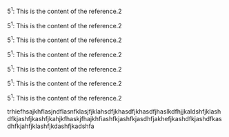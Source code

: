 5<sup>1</sup>: This is the content of the reference.2



5<sup>1</sup>: This is the content of the reference.2


5<sup>1</sup>: This is the content of the reference.2


5<sup>1</sup>: This is the content of the reference.2



5<sup>1</sup>: This is the content of the reference.2



5<sup>1</sup>: This is the content of the reference.2



5<sup>1</sup>: This is the content of the reference.2

trhiefhsajkhflasjndflasnfklasjfjklahsdfjkhasdfjkhasdfjhaslkdfhjjkaldshfjklashdfkjashfjkashfjkahjkfhaskjfhajkhfiashfkjashfkjasdhfjakhefjkashdfkjashdfkasdhfkjahfjklashfjkdashfjkadshfa